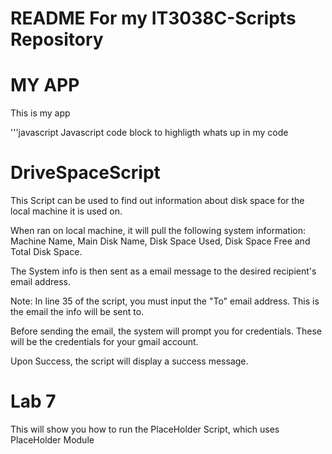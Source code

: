 README For my IT3038C-Scripts Repository
==========================================
MY APP
======

This is my app

'''javascript
Javascript code block to highligth whats up in my code

DriveSpaceScript
================

This Script can be used to find out information about disk space for the local machine it is used on.

When ran on local machine, it will pull the following system information: Machine Name, Main Disk Name, Disk Space Used, Disk Space Free and Total Disk Space.

The System info is then sent as a email message to the desired recipient's email address.

Note: In line 35 of the script, you must input the "To" email address. This is the email the info will be sent to.

Before sending the email, the system will prompt you for credentials. These will be the credentials for your gmail account.

Upon Success, the script will display a success message.

Lab 7
=====

This will show you how to run the PlaceHolder Script, which uses PlaceHolder Module
